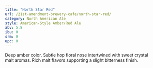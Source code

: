 ```yaml
---
title: "North Star Red"
url: /21st-amendment-brewery-cafe/north-star-red/
category: North American Ale
style: American-Style Amber/Red Ale
abv: 5.8
ibu: 0
srm: 0
upc: 0
---
```

Deep amber color. Subtle hop floral nose intertwined with sweet crystal malt aromas. Rich malt flavors supporting a slight bitterness finish.
